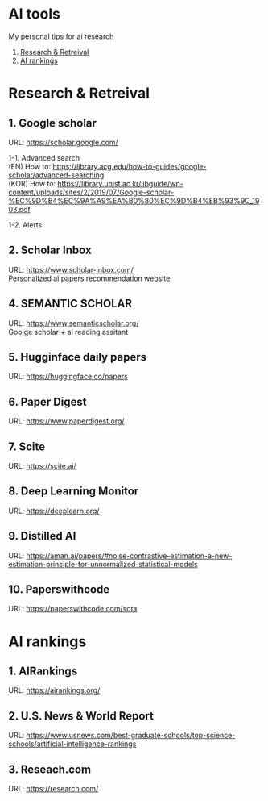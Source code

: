 # AI tools
My personal tips for ai research

1. [Research & Retreival](#research--retreival)
2. [AI rankings](#ai-rankings)

# Research & Retreival
## 1. Google scholar
URL: https://scholar.google.com/

1-1. Advanced search  
(EN) How to: https://library.acg.edu/how-to-guides/google-scholar/advanced-searching  
(KOR) How to: https://library.unist.ac.kr/libguide/wp-content/uploads/sites/2/2019/07/Google-scholar-%EC%9D%B4%EC%9A%A9%EA%B0%80%EC%9D%B4%EB%93%9C_1903.pdf

1-2. Alerts

## 2. Scholar Inbox
URL: https://www.scholar-inbox.com/  
Personalized ai papers recommendation website.

## 4. SEMANTIC SCHOLAR
URL: https://www.semanticscholar.org/  
Goolge scholar + ai reading assitant

## 5. Hugginface daily papers
URL: https://huggingface.co/papers

## 6. Paper Digest
URL: https://www.paperdigest.org/

## 7. Scite
URL: https://scite.ai/

## 8. Deep Learning Monitor
URL: https://deeplearn.org/

## 9. Distilled AI
URL: https://aman.ai/papers/#noise-contrastive-estimation-a-new-estimation-principle-for-unnormalized-statistical-models  

## 10. Paperswithcode
URL: https://paperswithcode.com/sota

# AI rankings

## 1. AIRankings
URL: https://airankings.org/

## 2. U.S. News & World Report
URL: https://www.usnews.com/best-graduate-schools/top-science-schools/artificial-intelligence-rankings

## 3. Reseach.com
URL: https://research.com/
